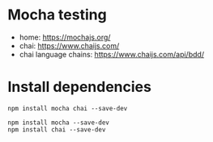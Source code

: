 # Mocha testing

-   home: https://mochajs.org/
-   chai: https://www.chaijs.com/
-   chai language chains: https://www.chaijs.com/api/bdd/

# Install dependencies

```shell
npm install mocha chai --save-dev
```

```shell
npm install mocha --save-dev
npm install chai --save-dev
```